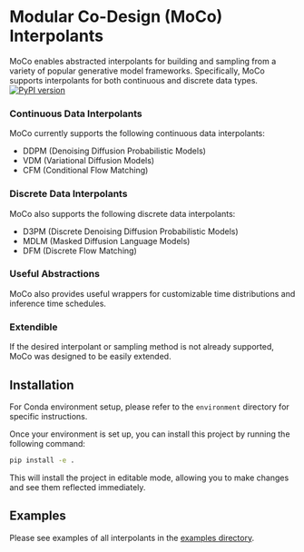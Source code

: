 # Modular Co-Design (MoCo) Interpolants

MoCo enables abstracted interpolants for building and sampling from a variety of popular generative model frameworks. Specifically, MoCo supports interpolants for both continuous and discrete data types.
[![PyPI version](https://badge.fury.io/py/bionemo-moco.svg)](https://pypi.org/project/bionemo-moco/)

### Continuous Data Interpolants

MoCo currently supports the following continuous data interpolants:

- DDPM (Denoising Diffusion Probabilistic Models)
- VDM (Variational Diffusion Models)
- CFM (Conditional Flow Matching)

### Discrete Data Interpolants

MoCo also supports the following discrete data interpolants:

- D3PM (Discrete Denoising Diffusion Probabilistic Models)
- MDLM (Masked Diffusion Language Models)
- DFM (Discrete Flow Matching)

### Useful Abstractions

MoCo also provides useful wrappers for customizable time distributions and inference time schedules.

### Extendible

If the desired interpolant or sampling method is not already supported, MoCo was designed to be easily extended.

## Installation

For Conda environment setup, please refer to the `environment` directory for specific instructions.

Once your environment is set up, you can install this project by running the following command:

```bash
pip install -e .
```

This will install the project in editable mode, allowing you to make changes and see them reflected immediately.

## Examples

Please see examples of all interpolants in the [examples directory](https://github.com/NVIDIA/bionemo-framework/tree/main/sub-packages/bionemo-moco/examples).
